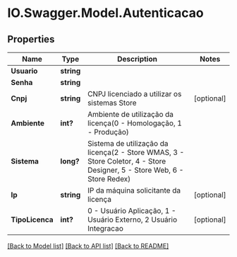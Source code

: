 # IO.Swagger.Model.Autenticacao
## Properties

Name | Type | Description | Notes
------------ | ------------- | ------------- | -------------
**Usuario** | **string** |  | 
**Senha** | **string** |  | 
**Cnpj** | **string** | CNPJ licenciado a utilizar os sistemas Store | [optional] 
**Ambiente** | **int?** | Ambiente de utilização da licença(0 - Homologação, 1 - Produção) | 
**Sistema** | **long?** | Sistema de utilização da licença(2 - Store WMAS, 3 - Store Coletor, 4 - Store Designer, 5 - Store Web, 6 - Store Redex) | 
**Ip** | **string** | IP da máquina solicitante da licença | [optional] 
**TipoLicenca** | **int?** | 0 - Usuário Aplicação, 1 - Usuário Externo, 2 Usuário Integracao | [optional] 

[[Back to Model list]](../README.md#documentation-for-models) [[Back to API list]](../README.md#documentation-for-api-endpoints) [[Back to README]](../README.md)

